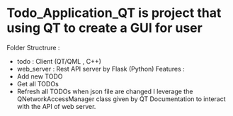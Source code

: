 # Todo_Application_QT is project that using QT to create a GUI for user
Folder Structrure :
  - todo : Client (QT/QML , C++)
  - web_server : Rest API server by Flask (Python)
Features :
  - Add new TODO
  - Get all TODOs
  - Refresh all TODOs when json file are changed
I leverage the QNetworkAccessManager class given by QT Documentation to interact with the API of web server.
